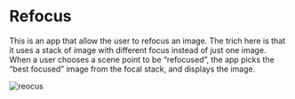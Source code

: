 # Refocus

This is an app that allow the user to refocus an image. The trich here is that it uses a stack of image with different focus instead of just one image. When a user chooses a scene point to be “refocused”, the app picks the “best focused” image from the focal stack, and displays the image.

![reocus](https://user-images.githubusercontent.com/91099638/211953703-94638c1d-6ed6-4ddb-ba36-5f8615d8dcf8.gif)

